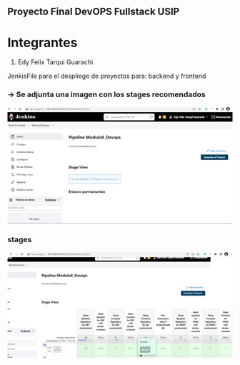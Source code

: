 ## Proyecto Final DevOPS Fullstack USIP

  # Integrantes
1. Edy Felix Tarqui Guarachi  

JenkisFile para el despliege de  proyectos para: backend y frontend

### -> Se adjunta una imagen con los stages recomendados ###

![Ejecucion](devops1.PNG)
### stages ###

![Ejecucion](devops2.PNG)

